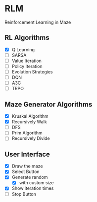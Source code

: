 # RLM

Reinforcement Learning in Maze

## RL Algorithms

- [x] Q Learning
- [ ] SARSA
- [ ] Value Iteration
- [ ] Policy Iteration
- [ ] Evolution Strategies
- [ ] DQN
- [ ] A3C
- [ ] TRPO

## Maze Generator Algorithms

- [x] Kruskal Algorithm
- [x] Recursively Walk
- [ ] DFS
- [ ] Prim Algorithm
- [ ] Recursively Divide

## User Interface

- [x] Draw the maze
- [x] Select Button
- [x] Generate random
  - [x] with custom size
- [x] Show iteration times
- [ ] Stop Button
